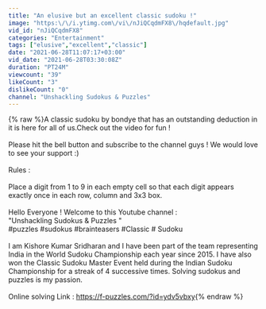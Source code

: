 ```yaml
---
title: "An elusive but an excellent classic sudoku !"
image: "https:\/\/i.ytimg.com\/vi\/nJiQCqdmFX8\/hqdefault.jpg"
vid_id: "nJiQCqdmFX8"
categories: "Entertainment"
tags: ["elusive","excellent","classic"]
date: "2021-06-28T11:07:17+03:00"
vid_date: "2021-06-28T03:30:08Z"
duration: "PT24M"
viewcount: "39"
likeCount: "3"
dislikeCount: "0"
channel: "Unshackling Sudokus & Puzzles"
---
```

{% raw %}A classic sudoku by bondye that has an outstanding deduction in it is here for all of us.Check out the video for fun !<br /><br />Please hit the bell button and subscribe to the channel guys ! We would love to see your support :)<br /><br />Rules :<br /><br />Place a digit from 1 to 9 in each empty cell so that each digit appears exactly once in each row, column and 3x3 box.<br /><br />Hello Everyone ! Welcome to this Youtube channel  : <br />&quot;Unshackling Sudokus &amp; Puzzles &quot;<br />#puzzles #sudokus #brainteasers #Classic # Sudoku<br /><br />I am Kishore Kumar Sridharan and I have been part of the team representing India in the World Sudoku Championship each year since 2015. I have also won the Classic Sudoku Master Event held during the Indian Sudoku Championship for a streak of 4 successive times. Solving sudokus and puzzles is my passion.<br /><br />Online solving Link : <a rel="nofollow" target="blank" href="https://f-puzzles.com/?id=ydv5vbxy">https://f-puzzles.com/?id=ydv5vbxy</a>{% endraw %}
